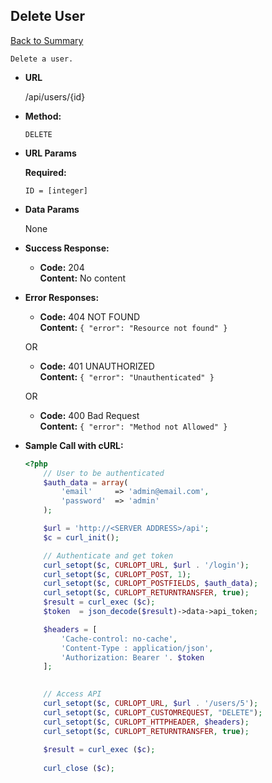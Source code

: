  **Delete User** 
  ----
   [Back to Summary](endpoints.md#users-endpoints)
   
    Delete a user.
  
  * **URL**
  
    /api/users/{id}
  
  * **Method:**
  
    `DELETE`
    
  *  **URL Params**
  
     **Required:**
   
     `ID = [integer]` 
  
  * **Data Params**
  
    None
  
  * **Success Response:**
  
    * **Code:** 204 <br />
      **Content:**  No content
      
   
  * **Error Responses:**
  
    * **Code:** 404 NOT FOUND <br />
      **Content:** `{ "error": "Resource not found" }`
  
    OR
  
    * **Code:** 401 UNAUTHORIZED <br />
      **Content:** `{ "error": "Unauthenticated" }`
      
    OR
        
    * **Code:** 400 Bad Request <br />
      **Content:** `{ "error": "Method not Allowed" }`
      

 
  * **Sample Call with cURL:**
  
    ```php
    <?php
        // User to be authenticated
        $auth_data = array(
            'email' 	=> 'admin@email.com',
            'password' 	=> 'admin'
        );
    
        $url = 'http://<SERVER ADDRESS>/api';
        $c = curl_init();
    
        // Authenticate and get token
        curl_setopt($c, CURLOPT_URL, $url . '/login');
        curl_setopt($c, CURLOPT_POST, 1);
        curl_setopt($c, CURLOPT_POSTFIELDS, $auth_data);
        curl_setopt($c, CURLOPT_RETURNTRANSFER, true);
        $result = curl_exec ($c);
        $token  = json_decode($result)->data->api_token;
    
        $headers = [
            'Cache-control: no-cache',
            'Content-Type : application/json',
            'Authorization: Bearer '. $token
        ];
    
     
        // Access API
        curl_setopt($c, CURLOPT_URL, $url . '/users/5');
        curl_setopt($c, CURLOPT_CUSTOMREQUEST, "DELETE");
        curl_setopt($c, CURLOPT_HTTPHEADER, $headers);
        curl_setopt($c, CURLOPT_RETURNTRANSFER, true);
            
        $result = curl_exec ($c);
      
        curl_close ($c);
    ```
    